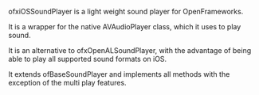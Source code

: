ofxiOSSoundPlayer is a light weight sound player for OpenFrameworks.

It is a wrapper for the native AVAudioPlayer class, which it uses to play sound.

It is an alternative to ofxOpenALSoundPlayer,
with the advantage of being able to play all supported sound formats on iOS.

It extends ofBaseSoundPlayer and implements all methods with the exception of the multi play features.